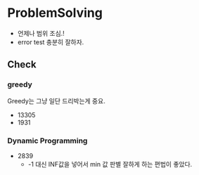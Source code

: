 # ProblemSolving

- 언제나 범위 조심.!
- error test 충분히 잘하자.

## Check

### greedy
Greedy는 그냥 일단 드리박는게 중요.

- 13305
- 1931

### Dynamic Programming
 - 2839
   - -1 대신 INF값을 넣어서 min 값 판별 잘하게 하는 편법이 좋았다.
